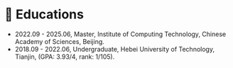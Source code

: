 # 📖 Educations
<!-- <div style="display: flex; flex-direction: column; gap: 40px;">
    <div style="display: flex; align-items: center;">
        <img src="images/ict.png" alt="Institute of Computing Technology, Chinese Academy of Sciences" style="width: 50px; margin-right: 20px;">
        <div style="display: flex; flex-direction: column;">
            <div style="font-weight: bold;">Institute of Computing Technology, Chinese Academy of Sciences</div>
            <div style="font-size: 0.9em; color: gray;">Master Student in Computer Science | Sep. 2022 - present</div>
        </div>
    </div>
    <div style="display: flex; align-items: center;">
        <img src="images/hebut.png" alt="Institute of Computing Technology, Chinese Academy of Sciences" style="width: 50px; margin-right: 20px;">
        <div style="display: flex; flex-direction: column;">
            <div style="font-weight: bold;"> Hebei University of Technology,</div>
            <div style="font-size: 0.9em; color: gray;">B.S. in Computer Science | GPA: 3.93/4, rank: 1/105 | Sep. 2018 - Jun. 2022</div>
        </div>
    </div>
</div> -->


- 2022.09 - 2025.06, Master, Institute of Computing Technology, Chinese Academy of Sciences, Beijing.
- 2018.09 - 2022.06, Undergraduate, Hebei University of Technology, Tianjin, (GPA: 3.93/4, rank: 1/105).




